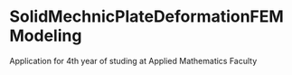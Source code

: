 # SolidMechnicPlateDeformationFEMModeling
Application for 4th year of studing at Applied Mathematics Faculty
